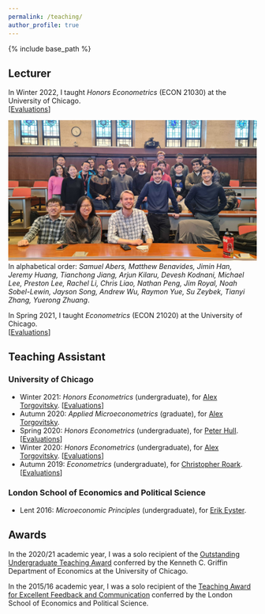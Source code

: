 ```yaml
---
permalink: /teaching/
author_profile: true
---
```


{% include base_path %}


## Lecturer 

In Winter 2022, I taught *Honors Econometrics* (ECON 21030) at the University of Chicago.<br/>
[[Evaluations](/files/21030TeachingEvaluations.pdf)]

![21030](/files/21030ClassPic.jpg)<br/>
In alphabetical order: *Samuel Abers, Matthew Benavides, Jimin Han, Jeremy Huang, Tianchong Jiang, Arjun Kilaru, Devesh Kodnani, Michael Lee, Preston Lee, Rachel Li, Chris Liao, Nathan Peng, Jim Royal, Noah Sobel-Lewin, Jayson Song, Andrew Wu, Raymon Yue, Su Zeybek, Tianyi Zhang, Yuerong Zhuang*.

In Spring 2021, I taught *Econometrics* (ECON 21020) at the University of Chicago.<br/>
[[Evaluations](/files/21020TeachingEvaluations.pdf)]


## Teaching Assistant

### University of Chicago

* Winter 2021: *Honors Econometrics* (undergraduate), for [Alex Torgovitsky](https://a-torgovitsky.github.io/). [[Evaluations](/files/TA_Winter2021_21030.pdf)]<br/>
* Autumn 2020: *Applied Microeconometrics* (graduate), for [Alex Torgovitsky](https://a-torgovitsky.github.io/).<br/>
* Spring 2020: *Honors Econometrics* (undergraduate), for [Peter Hull](https://sites.google.com/site/aboutpeterhull/home). [[Evaluations](/files/TA_Spring2020_21030.pdf)]<br/>
* Winter 2020: *Honors Econometrics* (undergraduate), for [Alex Torgovitsky](https://a-torgovitsky.github.io/). [[Evaluations](/files/TA_Winter2020_21030.pdf)]<br/>
* Autumn 2019: *Econometrics* (undergraduate), for [Christopher Roark](https://econ.unc.edu/directory/chris-roark/). [[Evaluations](/files/TA_Fall2019_21020.pdf)]


### London School of Economics and Political Science

* Lent 2016: *Microeconomic Principles* (undergraduate), for [Erik Eyster](https://econ.ucsb.edu/people/faculty/erik-eyster).

## Awards

In the 2020/21 academic year, I was a solo recipient of the [Outstanding Undergraduate Teaching Award](https://economics.uchicago.edu/blog/2021-student-award-recipients) conferred by the Kenneth C. Griffin Department of Economics at the University of Chicago.

In the 2015/16 academic year, I was a solo recipient of the [Teaching Award for Excellent Feedback and Communication](https://www.lse.ac.uk/economics/Assets/Documents/EAR/economics-annual-review-20152016.pdf) conferred by the London School of Economics and Political Science.